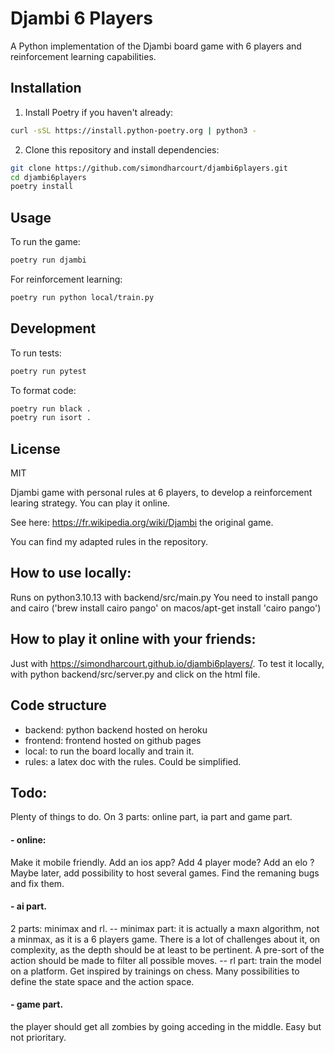 # Djambi 6 Players

A Python implementation of the Djambi board game with 6 players and reinforcement learning capabilities.

## Installation

1. Install Poetry if you haven't already:
```bash
curl -sSL https://install.python-poetry.org | python3 -
```

2. Clone this repository and install dependencies:
```bash
git clone https://github.com/simondharcourt/djambi6players.git
cd djambi6players
poetry install
```

## Usage

To run the game:
```bash
poetry run djambi
```

For reinforcement learning:
```bash
poetry run python local/train.py
```

## Development

To run tests:
```bash
poetry run pytest
```

To format code:
```bash
poetry run black .
poetry run isort .
```

## License

MIT

Djambi game with personal rules at 6 players, to develop a reinforcement learing strategy. You can play it online.

See here: https://fr.wikipedia.org/wiki/Djambi the original game.

You can find my adapted rules in the repository.


## How to use locally:
Runs on python3.10.13 with backend/src/main.py
You need to install pango and cairo ('brew install cairo pango' on macos/apt-get install 'cairo pango')

## How to play it online with your friends:
Just with https://simondharcourt.github.io/djambi6players/.
To test it locally, with python backend/src/server.py and click on the html file.

## Code structure
- backend: python backend hosted on heroku
- frontend: frontend hosted on github pages
- local: to run the board locally and train it.
- rules: a latex doc with the rules. Could be simplified.

## Todo:
Plenty of things to do. On 3 parts: online part, ia part and game part.

#### - online:
Make it mobile friendly. Add an ios app?
Add 4 player mode?
Add an elo ?
Maybe later, add possibility to host several games.
Find the remaning bugs and fix them.

#### - ai part.
2 parts: minimax and rl.
-- minimax part: it is actually a maxn algorithm, not a minmax, as it is a 6 players game. There is a lot of challenges about it, on complexity, as the depth should be at least to be pertinent. A pre-sort of the action should be made to filter all possible moves. 
-- rl part: train the model on a platform. Get inspired by trainings on chess. Many possibilities to define the state space and the action space.

#### - game part.
the player should get all zombies by going acceding in the middle. Easy but not prioritary.

